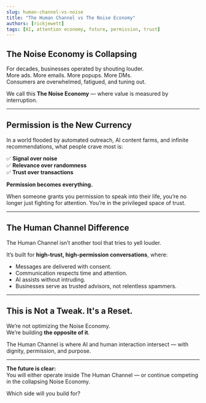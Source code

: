 ```yaml
---
slug: human-channel-vs-noise
title: "The Human Channel vs The Noise Economy"
authors: [rickjewett]
tags: [AI, attention economy, future, permission, trust]
---
```


## The Noise Economy is Collapsing

For decades, businesses operated by shouting louder.  
More ads. More emails. More popups. More DMs.  
Consumers are overwhelmed, fatigued, and tuning out.

We call this **The Noise Economy** — where value is measured by interruption.

---

## Permission is the New Currency

In a world flooded by automated outreach, AI content farms, and infinite recommendations, what people crave most is:

✅ **Signal over noise**  
✅ **Relevance over randomness**  
✅ **Trust over transactions**

**Permission becomes everything.**

When someone grants you permission to speak into their life, you’re no longer just fighting for attention. You’re in the privileged space of trust.

---

## The Human Channel Difference

The Human Channel isn’t another tool that tries to yell louder.

It’s built for **high-trust, high-permission conversations**, where:

- Messages are delivered with consent.
- Communication respects time and attention.
- AI assists without intruding.
- Businesses serve as trusted advisors, not relentless spammers.

---

## This is Not a Tweak. It's a Reset.

We’re not optimizing the Noise Economy.  
We’re building **the opposite of it**.

The Human Channel is where AI and human interaction intersect — with dignity, permission, and purpose.

---

**The future is clear:**  
You will either operate inside The Human Channel — or continue competing in the collapsing Noise Economy.

Which side will you build for?
